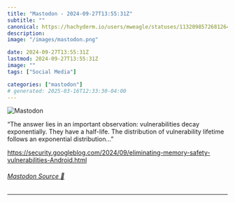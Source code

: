 ```yaml
---
title: "Mastodon - 2024-09-27T13:55:31Z"
subtitle: ""
canonical: https://hachyderm.io/users/mweagle/statuses/113209857268126494
description:
image: "/images/mastodon.png"

date: 2024-09-27T13:55:31Z
lastmod: 2024-09-27T13:55:31Z
image: ""
tags: ["Social Media"]

categories: ["mastodon"]
# generated: 2025-03-16T12:33:30-04:00
---
```

![Mastodon](/images/mastodon.png)

<p>“The answer lies in an important observation: vulnerabilities decay exponentially. They have a half-life. The distribution of vulnerability lifetime follows an exponential distribution…”</p><p><a href="https://security.googleblog.com/2024/09/eliminating-memory-safety-vulnerabilities-Android.html" target="_blank" rel="nofollow noopener noreferrer" translate="no"><span class="invisible">https://</span><span class="ellipsis">security.googleblog.com/2024/0</span><span class="invisible">9/eliminating-memory-safety-vulnerabilities-Android.html</span></a></p>


###### [Mastodon Source 🐘](https://hachyderm.io/@mweagle/113209857268126494)

___
